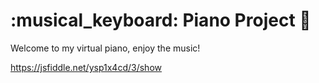 <h1> :musical_keyboard: Piano Project 🎹 </h1>

Welcome to my virtual piano, enjoy the music!

https://jsfiddle.net/ysp1x4cd/3/show
